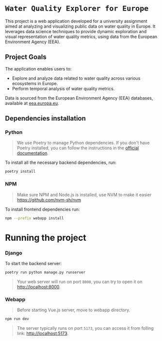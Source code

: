 # `Water Quality Explorer for Europe`

This project is a web application developed for a university assignment aimed at analyzing and visualizing public data on water quality in Europe. It leverages data science techniques to provide dynamic exploration and visual representation of water quality metrics, using data from the European Environment Agency (EEA).

## Project Goals

The application enables users to:

- Explore and analyze data related to water quality across various ecosystems in Europe.
- Perform temporal analysis of water quality metrics.

Data is sourced from the European Environment Agency (EEA) databases, available at [eea.europa.eu](https://www.eea.europa.eu).

## Dependencies installation

### Python

> We use Poetry to manage Python dependencies. If you don't have Poetry installed, you can follow the instructions in the [official documentation](https://python-poetry.org/).

To install all the necessary backend dependencies, run:
 
```bash
poetry install
```

### NPM

> Make sure NPM and Node.js is installed, use NVM to make it easier https://github.com/nvm-sh/nvm

To install frontend dependencies run:

```bash
npm --prefix webapp install
```

# Running the project

### Django

To start the backend server:

```bash
poetry run python manage.py runserver
```

> Your web server will run on port `8000`, you can try to open it on [http://localhost:8000](http://localhost:8000).

### Webapp

> Before starting Vue.js server, move to webapp directory.

```bash
npm run dev
```

> The server typically runs on port `5173`, you can access it from folling link: [http://localhost:5173](http://localhost:5173).
